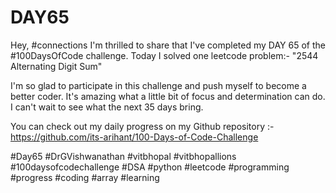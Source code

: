 # DAY65
Hey, #connections I'm thrilled to share that I've completed my DAY 65 of the #100DaysOfCode challenge. Today I solved one leetcode problem:- "2544 Alternating Digit Sum"

I'm so glad to participate in this challenge and push myself to become a better coder. It's amazing what a little bit of focus and determination can do. I can't wait to see what the next 35 days bring.

You can check out my daily progress on my Github repository :- https://github.com/its-arihant/100-Days-of-Code-Challenge

#Day65 #DrGVishwanathan #vitbhopal #vitbhopallions #100daysofcodechallenge #DSA #python #leetcode #programming #progress #coding #array #learning 